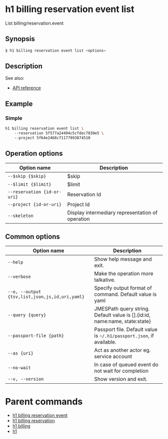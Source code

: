 
# h1 billing reservation event list

List billing/reservation.event

## Synopsis

```bash
$ h1 billing reservation event list <options>
```

## Description

See also:

* [API reference](https://api.hyperone.com/v2/docs#operation/billing_project_reservation_event_list)

## Example


### Simple

```bash
h1 billing reservation event list \ 
	--reservation 5f577a24494c5cfdec7830e5 \ 
	--project 5f64e2468c71177993874510
```

## Operation options

| Option name                     | Description                                      |
| ------------------------------- | ------------------------------------------------ |
| ```--$skip {$skip}```           | $skip                                            |
| ```--$limit {$limit}```         | $limit                                           |
| ```--reservation {id-or-uri}``` | Reservation Id                                   |
| ```--project {id-or-uri}```     | Project Id                                       |
| ```--skeleton```                | Display intermediary representation of operation |

## Common options

| Option name                                        | Description                                                                   |
| -------------------------------------------------- | ----------------------------------------------------------------------------- |
| ```--help```                                       | Show help message and exit.                                                   |
| ```--verbose```                                    | Make the operation more talkative.                                            |
| ```--o, --output {tsv,list,json,js,id,uri,yaml}``` | Specify output format of command. Default value is yaml                       |
| ```--query {query}```                              | JMESPath query string. Default value is [].\{id:id, name:name, state:state\}  |
| ```--passport-file {path}```                       | Passport file. Default value is ```~/.h1/passport.json```, if available.      |
| ```--as {uri}```                                   | Act as another actor eg. service account                                      |
| ```--no-wait```                                    | In case of queued event do not wait for completion                            |
| ```--v, --version```                               | Show version and exit.                                                        |

# Parent commands

* [h1 billing reservation event](./../README.md)
* [h1 billing reservation](./../../README.md)
* [h1 billing](./../../../README.md)
* [h1](./../../../../README.md)
